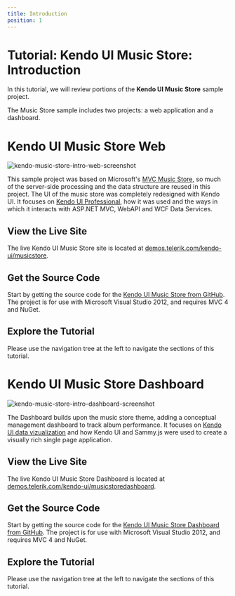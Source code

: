 ```yaml
---
title: Introduction
position: 1
---
```


# Tutorial: Kendo UI Music Store: Introduction

In this tutorial, we will review portions of the **Kendo UI Music Store** sample project.

The Music Store sample includes two projects: a web application and a dashboard.

# Kendo UI Music Store Web

![kendo-music-store-intro-web-screenshot](/aspnet-mvc/tutorial-kendo-music-store/images/kendo-music-store-intro-web-screenshot.png)

This sample project was based on Microsoft's [MVC Music Store](http://mvcmusicstore.codeplex.com/), so much of the
server-side processing and the data structure are reused in this project.
The UI of the music store was completely redesigned with Kendo UI.
It focuses on [Kendo UI Professional](http://www.telerik.com/kendo-ui), how it was used and the ways in which it interacts with ASP.NET MVC, WebAPI and WCF Data Services.

## View the Live Site

The live Kendo UI Music Store site is located at [demos.telerik.com/kendo-ui/musicstore](http://demos.telerik.com/kendo-ui/musicstore).

## Get the Source Code

Start by getting the source code for the [Kendo UI Music Store from GitHub](https://www.github.com/telerik/kendo-music-store).
The project is for use with Microsoft Visual Studio 2012, and requires MVC 4 and NuGet.

## Explore the Tutorial

Please use the navigation tree at the left to navigate the sections of this tutorial.

# Kendo UI Music Store Dashboard

![kendo-music-store-intro-dashboard-screenshot](/aspnet-mvc/tutorial-kendo-music-store/images/kendo-music-store-intro-dashboard-screenshot.png)

The Dashboard builds upon the music store theme, adding a conceptual management dashboard to track album performance.
It focuses on [Kendo UI data vizualization](http://www.telerik.com/kendo-ui) and how Kendo UI and Sammy.js were used to create a visually rich single page application.

## View the Live Site

The live Kendo UI Music Store Dashboard is located at [demos.telerik.com/kendo-ui/musicstoredashboard](http://demos.telerik.com/kendo-ui/musicstoredashboard).

## Get the Source Code

Start by getting the source code for the [Kendo UI Music Store Dashboard from GitHub](https://www.github.com/telerik/kendo-music-store-dashboard).
The project is for use with Microsoft Visual Studio 2012, and requires MVC 4 and NuGet.

## Explore the Tutorial

Please use the navigation tree at the left to navigate the sections of this tutorial.
